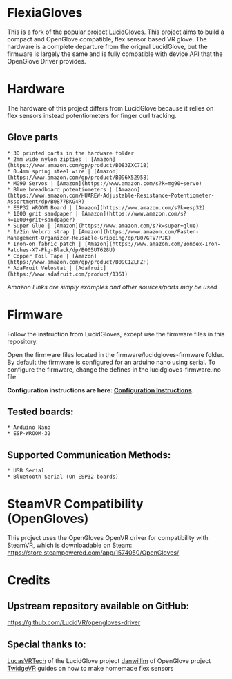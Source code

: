 # FlexiaGloves

This is a fork of the popular project [LucidGloves](https://github.com/LucidVR/lucidgloves). This project aims to build a compact and OpenGlove compatible, flex sensor based VR glove. The hardware is a complete departure from the orignal LucidGlove, but the firmware is largely the same and is fully compatible with device API that the OpenGlove Driver provides.

# Hardware
The hardware of this project differs from LucidGlove because it relies on flex sensors instead potentiometers for finger curl tracking.

## Glove parts
	* 3D printed parts in the hardware folder
	* 2mm wide nylon zipties | [Amazon](https://www.amazon.com/gp/product/B083ZXC71B)
	* 0.4mm spring steel wire | [Amazon](https://www.amazon.com/gp/product/B096X52958)
	* MG90 Servos | [Amazon](https://www.amazon.com/s?k=mg90+servo)
	* Blue breadboard potentiometers | [Amazon](https://www.amazon.com/HUAREW-Adjustable-Resistance-Potentiometer-Assortment/dp/B0877BKG4R)
	* ESP32 WROOM Board | [Amazon](https://www.amazon.com/s?k=esp32)
	* 1000 grit sandpaper | [Amazon](https://www.amazon.com/s?k=1000+grit+sandpaper)
	* Super Glue | [Amazon](https://www.amazon.com/s?k=super+glue)
	* 1/2in Velcro strap | [Amazon](https://www.amazon.com/Fasten-Management-Organizer-Reusable-Gripping/dp/B07GTV7PJK)
	* Iron-on fabric patch | [Amazon](https://www.amazon.com/Bondex-Iron-Patches-X7-Pkg-Black/dp/B005UT628U)
	* Copper Foil Tape | [Amazon](https://www.amazon.com/gp/product/B09C1ZLFZF)
    * AdaFruit Velostat | [Adafruit](https://www.adafruit.com/product/1361)

*Amazon Links are simply examples and other sources/parts may be used*

# Firmware
Follow the instruction from LucidGloves, except use the firmware files in this repository.

Open the firmware files located in the firmware/lucidgloves-firmware folder.
By default the firmware is configured for an arduino nano using serial.
To configure the firmware, change the defines in the lucidgloves-firmware.ino file.

**Configuration instructions are here: [Configuration Instructions](https://github.com/LucidVR/lucidgloves/wiki/Firmware-Setup-and-Customization-Tutorial/).**

## Tested boards:
	* Arduino Nano
	* ESP-WROOM-32

## Supported Communication Methods:
	* USB Serial
	* Bluetooth Serial (On ESP32 boards)

# SteamVR Compatibility (OpenGloves)
This project uses the OpenGloves OpenVR driver for compatibility with SteamVR, which is downloadable on Steam:
https://store.steampowered.com/app/1574050/OpenGloves/

# Credits
## Upstream repository available on GitHub:
https://github.com/LucidVR/opengloves-driver

## Special thanks to:
[LucasVRTech](https://github.com/lucas-vrtech) of the LucidGlove project
[danwillim](https://github.com/danwillm) of OpenGlove project
[TwidgeVR](https://github.com/TwidgeVR) guides on how to make homemade flex sensors
